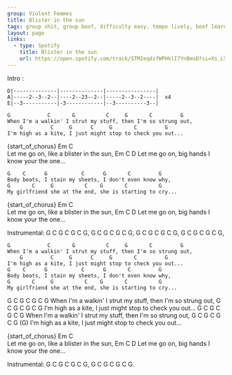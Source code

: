 ```yaml
---
group: Violent Femmes
title: Blister in the sun
tags: group shit, group boof, difficulty easy, tempo lively, boof learnt
layout: page
links:
  - type: Spotify
    title: Blister in the sun
    url: https://open.spotify.com/track/5TM2eqdzfWPHklI7YnBmsD?si=Xs_LSLRpS5CDaSjmylw6pg
---
```



Intro :	 
```
D|--------------|--------------|----------------| 	 
A|-----2--3--2--|----2--23--2--|-----2--3--2----|  x4
E|--3-----------|-3------------|--3----------3--|
```

	G            C       G          C     G       C         G
	When I'm a walkin' I strut my stuff, then I'm so strung out,
	    G         C     G      C     G       C         G
	I'm high as a kite, I just might stop to check you out...

{start_of_chorus}
	          Em         C        
	Let me go on, like a blister in the sun,
	          Em      C                     D
	Let me go on, big hands I know your the one...

	G    C      G           C      G       C         G
	Body beats, I stain my sheets, I don't even know why,
	G       C     G          C    G       C          G
	My girlfriend she at the end, she is starting to cry...

{start_of_chorus}
	          Em         C        
	Let me go on, like a blister in the sun,
	          Em      C                     D
	Let me go on, big hands I know your the one...

Instrumental: 
	 G C G C G C G, G C G C G C G,
	<quiet> G C G C G C G, G C G C G C G,

	G            C       G          C     G       C         G
	When I'm a walkin' I strut my stuff, then I'm so strung out,
	    G         C     G      C     G       C         G
	I'm high as a kite, I just might stop to check you out...
	G    C      G           C      G       C         G
	Body beats, I stain my sheets, I don't even know why,
	G       C     G          C    G       C          G
	My girlfriend she at the end, she is starting to cry...

<NC>	G            C       G          C     G       C         G
	When I'm a walkin' I strut my stuff, then I'm so strung out,
	    G         C     G      C     G       C         G
	I'm high as a kite, I just might stop to check you out...
	G            C       G          C     G       C         G
	When I'm a walkin' I strut my stuff, then I'm so strung out,
	    G         C     G      C     G       C         G      <loud> (G)
	I'm high as a kite, I just might stop to check you out...

{start_of_chorus}
	          Em         C        
	Let me go on, like a blister in the sun,
	          Em      C                     D
	Let me go on, big hands I know your the one...

Instrumental: 
	 G C G C G C G, G C G C G C G.


